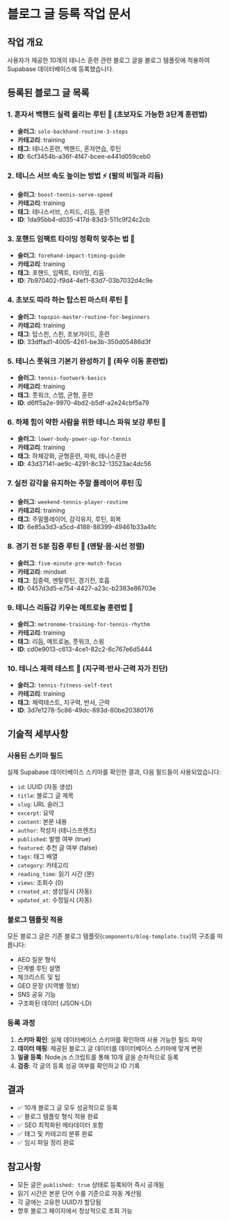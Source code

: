 # 블로그 글 등록 작업 문서

## 작업 개요
사용자가 제공한 10개의 테니스 훈련 관련 블로그 글을 블로그 템플릿에 적용하여 Supabase 데이터베이스에 등록했습니다.

## 등록된 블로그 글 목록

### 1. 혼자서 백핸드 실력 올리는 루틴 💪 (초보자도 가능한 3단계 훈련법)
- **슬러그**: `solo-backhand-routine-3-steps`
- **카테고리**: training
- **태그**: 테니스훈련, 백핸드, 혼자연습, 루틴
- **ID**: 6cf3454b-a36f-4f47-bcee-e441d059ceb0

### 2. 테니스 서브 속도 높이는 방법 ⚡ (팔의 비밀과 리듬)
- **슬러그**: `boost-tennis-serve-speed`
- **카테고리**: training
- **태그**: 테니스서브, 스피드, 리듬, 훈련
- **ID**: 1da95bb4-d035-417d-83d3-511c9f24c2cb

### 3. 포핸드 임팩트 타이밍 정확히 맞추는 법 🎯
- **슬러그**: `forehand-impact-timing-guide`
- **카테고리**: training
- **태그**: 포핸드, 임팩트, 타이밍, 리듬
- **ID**: 7b970402-f9d4-4ef1-83d7-03b7032d4c9e

### 4. 초보도 따라 하는 탑스핀 마스터 루틴 🎾
- **슬러그**: `topspin-master-routine-for-beginners`
- **카테고리**: training
- **태그**: 탑스핀, 스핀, 초보가이드, 훈련
- **ID**: 33dffad1-4005-4261-be3b-350d05486d3f

### 5. 테니스 풋워크 기본기 완성하기 👣 (좌우 이동 훈련법)
- **슬러그**: `tennis-footwork-basics`
- **카테고리**: training
- **태그**: 풋워크, 스텝, 균형, 훈련
- **ID**: d6ff5a2e-9970-4bd2-b5df-a2e24cbf5a79

### 6. 하체 힘이 약한 사람을 위한 테니스 파워 보강 루틴 🧘
- **슬러그**: `lower-body-power-up-for-tennis`
- **카테고리**: training
- **태그**: 하체강화, 균형훈련, 파워, 테니스훈련
- **ID**: 43d37141-ae9c-4291-8c32-13523ac4dc56

### 7. 실전 감각을 유지하는 주말 플레이어 루틴 🗓️
- **슬러그**: `weekend-tennis-player-routine`
- **카테고리**: training
- **태그**: 주말플레이어, 감각유지, 루틴, 회복
- **ID**: 6e85a3d3-a5cd-4188-88399-49461b33a4fc

### 8. 경기 전 5분 집중 루틴 🧠 (멘탈·몸·시선 정렬)
- **슬러그**: `five-minute-pre-match-focus`
- **카테고리**: mindset
- **태그**: 집중력, 멘탈루틴, 경기전, 호흡
- **ID**: 0457d3d5-e754-4427-a23c-b2383e86703e

### 9. 테니스 리듬감 키우는 메트로놈 훈련법 🥁
- **슬러그**: `metronome-training-for-tennis-rhythm`
- **카테고리**: training
- **태그**: 리듬, 메트로놈, 풋워크, 스윙
- **ID**: cd0e9013-c613-4ce1-82c2-6c767e6d5444

### 10. 테니스 체력 테스트 💨 (지구력·반사·근력 자가 진단)
- **슬러그**: `tennis-fitness-self-test`
- **카테고리**: training
- **태그**: 체력테스트, 지구력, 반사, 근력
- **ID**: 3d7e1278-5c86-49dc-893d-80be20380176

## 기술적 세부사항

### 사용된 스키마 필드
실제 Supabase 데이터베이스 스키마를 확인한 결과, 다음 필드들이 사용되었습니다:

- `id`: UUID (자동 생성)
- `title`: 블로그 글 제목
- `slug`: URL 슬러그
- `excerpt`: 요약
- `content`: 본문 내용
- `author`: 작성자 (테니스프렌즈)
- `published`: 발행 여부 (true)
- `featured`: 추천 글 여부 (false)
- `tags`: 태그 배열
- `category`: 카테고리
- `reading_time`: 읽기 시간 (분)
- `views`: 조회수 (0)
- `created_at`: 생성일시 (자동)
- `updated_at`: 수정일시 (자동)

### 블로그 템플릿 적용
모든 블로그 글은 기존 블로그 템플릿(`components/blog-template.tsx`)의 구조를 따릅니다:

- AEO 질문 형식
- 단계별 루틴 설명
- 체크리스트 및 팁
- GEO 문장 (지역별 정보)
- SNS 공유 기능
- 구조화된 데이터 (JSON-LD)

### 등록 과정
1. **스키마 확인**: 실제 데이터베이스 스키마를 확인하여 사용 가능한 필드 파악
2. **데이터 매핑**: 제공된 블로그 글 데이터를 데이터베이스 스키마에 맞게 변환
3. **일괄 등록**: Node.js 스크립트를 통해 10개 글을 순차적으로 등록
4. **검증**: 각 글의 등록 성공 여부를 확인하고 ID 기록

## 결과
- ✅ 10개 블로그 글 모두 성공적으로 등록
- ✅ 블로그 템플릿 형식 적용 완료
- ✅ SEO 최적화된 메타데이터 포함
- ✅ 태그 및 카테고리 분류 완료
- ✅ 임시 파일 정리 완료

## 참고사항
- 모든 글은 `published: true` 상태로 등록되어 즉시 공개됨
- 읽기 시간은 본문 단어 수를 기준으로 자동 계산됨
- 각 글에는 고유한 UUID가 할당됨
- 향후 블로그 페이지에서 정상적으로 조회 가능
